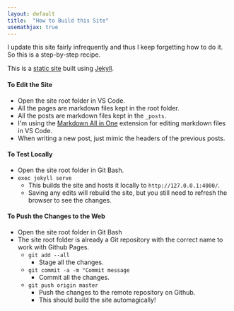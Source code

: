 ```yaml
---
layout: default
title:  "How to Build this Site"
usemathjax: true
---
```


I update this site fairly infrequently and thus I keep forgetting how to do it. So this is a step-by-step recipe.

This is a [static site](https://en.wikipedia.org/wiki/Static_web_page) built using [Jekyll](https://jekyllrb.com/).

#### To Edit the Site

- Open the site root folder in VS Code. 
- All the pages are markdown files kept in the root folder.
- All the posts are markdown files kept in the ``_posts``. 
- I'm using the [Markdown All in One](https://marketplace.visualstudio.com/items?itemName=yzhang.markdown-all-in-one) extension for editing markdown files in VS Code.
- When writing a new post, just mimic the headers of the previous posts.

#### To Test Locally

- Open the site root folder in Git Bash.
- ``exec jekyll serve``
  - This builds the site and hosts it locally to ``http://127.0.0.1:4000/``.
  - Saving any edits will rebuild the site, but you still need to refresh the browser to see the changes.

#### To Push the Changes to the Web

- Open the site root folder in Git Bash
- The site root folder is already a Git repository with the correct name to work with Github Pages.
  - ``git add --all``
    - Stage all the changes.
  - ``git commit -a -m "Commit message``
    - Commit all the changes.
  - ``git push origin master``
    - Push the changes to the remote repository on Github.
    - This should build the site automagically!

